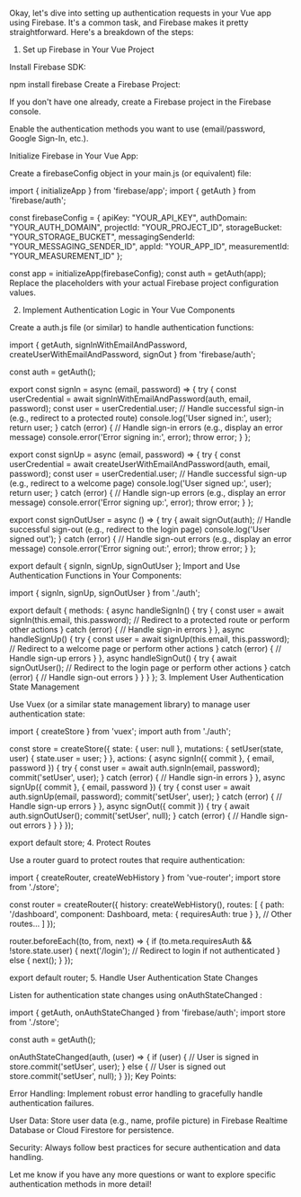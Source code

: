Okay, let's dive into setting up authentication requests in your Vue app using Firebase. It's a common task, and Firebase makes it pretty straightforward. Here's a breakdown of the steps:

1. Set up Firebase in Your Vue Project

Install Firebase SDK:

npm install firebase
Create a Firebase Project:

If you don't have one already, create a Firebase project in the Firebase console.

Enable the authentication methods you want to use (email/password, Google Sign-In, etc.).

Initialize Firebase in Your Vue App:

Create a firebaseConfig object in your main.js (or equivalent) file:

import { initializeApp } from 'firebase/app';
import { getAuth } from 'firebase/auth';

const firebaseConfig = {
  apiKey: "YOUR_API_KEY",
  authDomain: "YOUR_AUTH_DOMAIN",
  projectId: "YOUR_PROJECT_ID",
  storageBucket: "YOUR_STORAGE_BUCKET",
  messagingSenderId: "YOUR_MESSAGING_SENDER_ID",
  appId: "YOUR_APP_ID",
  measurementId: "YOUR_MEASUREMENT_ID"
};

const app = initializeApp(firebaseConfig);
const auth = getAuth(app);
Replace the placeholders with your actual Firebase project configuration values.

2. Implement Authentication Logic in Your Vue Components

Create a auth.js file (or similar) to handle authentication functions:

import { getAuth, signInWithEmailAndPassword, createUserWithEmailAndPassword, signOut } from 'firebase/auth';

const auth = getAuth();

export const signIn = async (email, password) => {
  try {
    const userCredential = await signInWithEmailAndPassword(auth, email, password);
    const user = userCredential.user;
    // Handle successful sign-in (e.g., redirect to a protected route)
    console.log('User signed in:', user);
    return user;
  } catch (error) {
    // Handle sign-in errors (e.g., display an error message)
    console.error('Error signing in:', error);
    throw error;
  }
};

export const signUp = async (email, password) => {
  try {
    const userCredential = await createUserWithEmailAndPassword(auth, email, password);
    const user = userCredential.user;
    // Handle successful sign-up (e.g., redirect to a welcome page)
    console.log('User signed up:', user);
    return user;
  } catch (error) {
    // Handle sign-up errors (e.g., display an error message)
    console.error('Error signing up:', error);
    throw error;
  }
};

export const signOutUser = async () => {
  try {
    await signOut(auth);
    // Handle successful sign-out (e.g., redirect to the login page)
    console.log('User signed out');
  } catch (error) {
    // Handle sign-out errors (e.g., display an error message)
    console.error('Error signing out:', error);
    throw error;
  }
};

export default {
  signIn,
  signUp,
  signOutUser
};
Import and Use Authentication Functions in Your Components:

import { signIn, signUp, signOutUser } from './auth';

export default {
  methods: {
    async handleSignIn() {
      try {
        const user = await signIn(this.email, this.password);
        // Redirect to a protected route or perform other actions
      } catch (error) {
        // Handle sign-in errors
      }
    },
    async handleSignUp() {
      try {
        const user = await signUp(this.email, this.password);
        // Redirect to a welcome page or perform other actions
      } catch (error) {
        // Handle sign-up errors
      }
    },
    async handleSignOut() {
      try {
        await signOutUser();
        // Redirect to the login page or perform other actions
      } catch (error) {
        // Handle sign-out errors
      }
    }
  }
};
3. Implement User Authentication State Management

Use Vuex (or a similar state management library) to manage user authentication state:

import { createStore } from 'vuex';
import auth from './auth';

const store = createStore({
  state: {
    user: null
  },
  mutations: {
    setUser(state, user) {
      state.user = user;
    }
  },
  actions: {
    async signIn({ commit }, { email, password }) {
      try {
        const user = await auth.signIn(email, password);
        commit('setUser', user);
      } catch (error) {
        // Handle sign-in errors
      }
    },
    async signUp({ commit }, { email, password }) {
      try {
        const user = await auth.signUp(email, password);
        commit('setUser', user);
      } catch (error) {
        // Handle sign-up errors
      }
    },
    async signOut({ commit }) {
      try {
        await auth.signOutUser();
        commit('setUser', null);
      } catch (error) {
        // Handle sign-out errors
      }
    }
  }
});

export default store;
4. Protect Routes

Use a router guard to protect routes that require authentication:

import { createRouter, createWebHistory } from 'vue-router';
import store from './store';

const router = createRouter({
  history: createWebHistory(),
  routes: [
    {
      path: '/dashboard',
      component: Dashboard,
      meta: { requiresAuth: true }
    },
    // Other routes...
  ]
});

router.beforeEach((to, from, next) => {
  if (to.meta.requiresAuth && !store.state.user) {
    next('/login'); // Redirect to login if not authenticated
  } else {
    next();
  }
});

export default router;
5. Handle User Authentication State Changes

Listen for authentication state changes using onAuthStateChanged :

import { getAuth, onAuthStateChanged } from 'firebase/auth';
import store from './store';

const auth = getAuth();

onAuthStateChanged(auth, (user) => {
  if (user) {
    // User is signed in
    store.commit('setUser', user);
  } else {
    // User is signed out
    store.commit('setUser', null);
  }
});
Key Points:

Error Handling: Implement robust error handling to gracefully handle authentication failures.

User Data: Store user data (e.g., name, profile picture) in Firebase Realtime Database or Cloud Firestore for persistence.

Security: Always follow best practices for secure authentication and data handling.

Let me know if you have any more questions or want to explore specific authentication methods in more detail!
